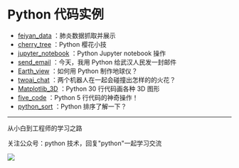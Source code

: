 # Python 代码实例

+ [feiyan_data](https://github.com/JustDoPython/python-examples/tree/master/chaoxi/feiyan_data) ：肺炎数据抓取并展示
+ [cherry_tree](https://github.com/JustDoPython/python-examples/tree/master/chaoxi/cherry_tree) ：Python 樱花小技
+ [jupyter_notebook](https://github.com/JustDoPython/python-examples/tree/master/chaoxi/jupyter_notebook) ：Python Jupyter notebook 操作
+ [send_email](https://github.com/JustDoPython/python-examples/tree/master/chaoxi/send_email) ：今天，我用 Python 给武汉人民发一封邮件 
+ [Earth_view](https://github.com/JustDoPython/python-examples/tree/master/chaoxi/Earth_view) ：如何用 Python 制作地球仪？ 
+ [twoai_chat](https://github.com/JustDoPython/python-examples/tree/master/chaoxi/twoai_chat) ：两个机器人在一起会碰撞出怎样的的火花？ 
+ [Matplotlib_3D](https://github.com/JustDoPython/python-examples/tree/master/chaoxi/Matplotlib_3D) ：Python 30 行代码画各种 3D 图形
+ [five_code](https://github.com/JustDoPython/python-examples/tree/master/chaoxi/five_code) ：Python 5 行代码的神奇操作！
+ [python_sort](https://github.com/JustDoPython/python-examples/tree/master/chaoxi/python_sort) ：Python 排序了解一下？

---

从小白到工程师的学习之路

关注公众号：python 技术，回复"python"一起学习交流

![](http://favorites.ren/assets/images/python.jpg)
